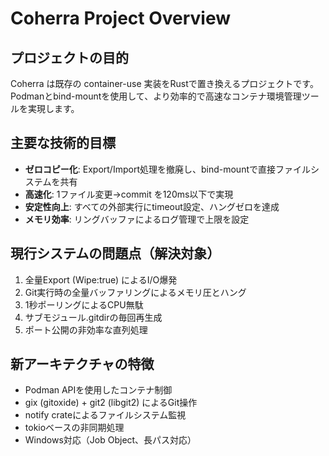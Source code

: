 # Coherra Project Overview

## プロジェクトの目的
Coherra は既存の container-use 実装をRustで置き換えるプロジェクトです。Podmanとbind-mountを使用して、より効率的で高速なコンテナ環境管理ツールを実現します。

## 主要な技術的目標
- **ゼロコピー化**: Export/Import処理を撤廃し、bind-mountで直接ファイルシステムを共有
- **高速化**: 1ファイル変更→commit を120ms以下で実現
- **安定性向上**: すべての外部実行にtimeout設定、ハングゼロを達成
- **メモリ効率**: リングバッファによるログ管理で上限を設定

## 現行システムの問題点（解決対象）
1. 全量Export (Wipe:true) によるI/O爆発
2. Git実行時の全量バッファリングによるメモリ圧とハング
3. 1秒ポーリングによるCPU無駄
4. サブモジュール.gitdirの毎回再生成
5. ポート公開の非効率な直列処理

## 新アーキテクチャの特徴
- Podman APIを使用したコンテナ制御
- gix (gitoxide) + git2 (libgit2) によるGit操作
- notify crateによるファイルシステム監視
- tokioベースの非同期処理
- Windows対応（Job Object、長パス対応）